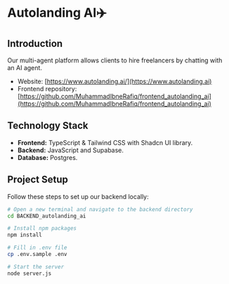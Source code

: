 ﻿# Autolanding AI✈️

## Introduction

Our multi-agent platform allows clients to hire freelancers by chatting with an AI agent.

- Website: [https://www.autolanding.ai/](https://www.autolanding.ai)
- Frontend repository: [https://github.com/MuhammadIbneRafiq/frontend_autolanding_ai](https://github.com/MuhammadIbneRafiq/frontend_autolanding_ai)

## Technology Stack

-   **Frontend:** TypeScript & Tailwind CSS with Shadcn UI library.
-   **Backend:** JavaScript and Supabase.
-   **Database:** Postgres.

## Project Setup

Follow these steps to set up our backend locally:

```bash
# Open a new terminal and navigate to the backend directory
cd BACKEND_autolanding_ai

# Install npm packages
npm install

# Fill in .env file
cp .env.sample .env

# Start the server
node server.js
```
